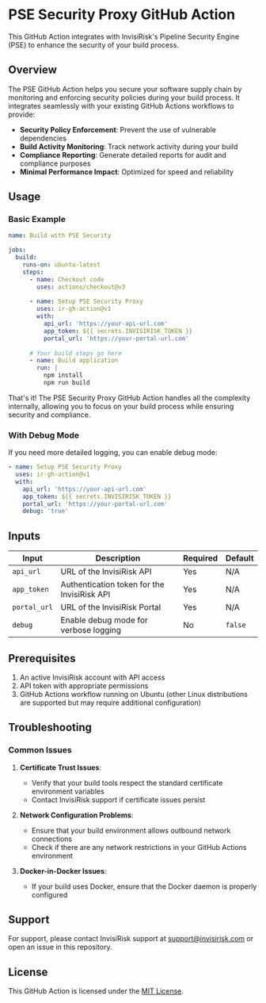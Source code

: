# PSE Security Proxy GitHub Action

This GitHub Action integrates with InvisiRisk's Pipeline Security Engine (PSE) to enhance the security of your build process.

## Overview

The PSE GitHub Action helps you secure your software supply chain by monitoring and enforcing security policies during your build process. It integrates seamlessly with your existing GitHub Actions workflows to provide:

- **Security Policy Enforcement**: Prevent the use of vulnerable dependencies
- **Build Activity Monitoring**: Track network activity during your build
- **Compliance Reporting**: Generate detailed reports for audit and compliance purposes
- **Minimal Performance Impact**: Optimized for speed and reliability

## Usage

### Basic Example

```yaml
name: Build with PSE Security

jobs:
  build:
    runs-on: ubuntu-latest
    steps:
      - name: Checkout code
        uses: actions/checkout@v3
      
      - name: Setup PSE Security Proxy
        uses: ir-gh-action@v1
        with:
          api_url: 'https://your-api-url.com'
          app_token: ${{ secrets.INVISIRISK_TOKEN }}
          portal_url: 'https://your-portal-url.com'
      
      # Your build steps go here
      - name: Build application
        run: |
          npm install
          npm run build
```

That's it! The PSE Security Proxy GitHub Action handles all the complexity internally, allowing you to focus on your build process while ensuring security and compliance.

### With Debug Mode

If you need more detailed logging, you can enable debug mode:

```yaml
- name: Setup PSE Security Proxy
  uses: ir-gh-action@v1
  with:
    api_url: 'https://your-api-url.com'
    app_token: ${{ secrets.INVISIRISK_TOKEN }}
    portal_url: 'https://your-portal-url.com'
    debug: 'true'
```

## Inputs

| Input | Description | Required | Default |
|-------|-------------|----------|---------|
| `api_url` | URL of the InvisiRisk API | Yes | N/A |
| `app_token` | Authentication token for the InvisiRisk API | Yes | N/A |
| `portal_url` | URL of the InvisiRisk Portal | Yes | N/A |
| `debug` | Enable debug mode for verbose logging | No | `false` |

## Prerequisites

1. An active InvisiRisk account with API access
2. API token with appropriate permissions
3. GitHub Actions workflow running on Ubuntu (other Linux distributions are supported but may require additional configuration)

## Troubleshooting

### Common Issues

1. **Certificate Trust Issues**:
   - Verify that your build tools respect the standard certificate environment variables
   - Contact InvisiRisk support if certificate issues persist

2. **Network Configuration Problems**:
   - Ensure that your build environment allows outbound network connections
   - Check if there are any network restrictions in your GitHub Actions environment

3. **Docker-in-Docker Issues**:
   - If your build uses Docker, ensure that the Docker daemon is properly configured

## Support

For support, please contact InvisiRisk support at support@invisirisk.com or open an issue in this repository.

## License

This GitHub Action is licensed under the [MIT License](LICENSE).
